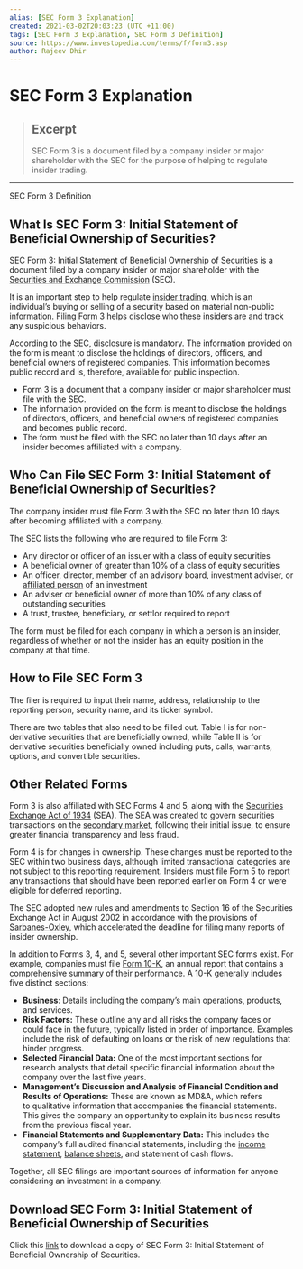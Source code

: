 ```yaml
---
alias: [SEC Form 3 Explanation]
created: 2021-03-02T20:03:23 (UTC +11:00)
tags: [SEC Form 3 Explanation, SEC Form 3 Definition]
source: https://www.investopedia.com/terms/f/form3.asp
author: Rajeev Dhir
---
```


# SEC Form 3 Explanation

> ## Excerpt
> SEC Form 3 is a document filed by a company insider or major shareholder with the SEC for the purpose of helping to regulate insider trading.

---

SEC Form 3 Definition
## What Is SEC Form 3: Initial Statement of Beneficial Ownership of Securities?

SEC Form 3: Initial Statement of Beneficial Ownership of Securities is a document filed by a company insider or major shareholder with the [Securities and Exchange Commission](https://www.investopedia.com/terms/s/sec.asp) (SEC). 

It is an important step to help regulate [insider trading](https://www.investopedia.com/terms/i/insidertrading.asp), which is an individual’s buying or selling of a security based on material non-public information. Filing Form 3 helps disclose who these insiders are and track any suspicious behaviors.

According to the SEC, disclosure is mandatory. The information provided on the form is meant to disclose the holdings of directors, officers, and beneficial owners of registered companies. This information becomes public record and is, therefore, available for public inspection.

-   Form 3 is a document that a company insider or major shareholder must file with the SEC.
-   The information provided on the form is meant to disclose the holdings of directors, officers, and beneficial owners of registered companies and becomes public record.
-   The form must be filed with the SEC no later than 10 days after an insider becomes affiliated with a company.

## Who Can File SEC Form 3: Initial Statement of Beneficial Ownership of Securities?

The company insider must file Form 3 with the SEC no later than 10 days after becoming affiliated with a company.

The SEC lists the following who are required to file Form 3:

-   Any director or officer of an issuer with a class of equity securities 
-   A beneficial owner of greater than 10% of a class of equity securities
-   An officer, director, member of an advisory board, investment adviser, or [affiliated person](https://www.investopedia.com/terms/a/affiliatedperson.asp) of an investment
-   An adviser or beneficial owner of more than 10% of any class of outstanding securities 
-   A trust, trustee, beneficiary, or settlor required to report 

The form must be filed for each company in which a person is an insider, regardless of whether or not the insider has an equity position in the company at that time.

## How to File SEC Form 3

The filer is required to input their name, address, relationship to the reporting person, security name, and its ticker symbol.

There are two tables that also need to be filled out. Table I is for non-derivative securities that are beneficially owned, while Table II is for derivative securities beneficially owned including puts, calls, warrants, options, and convertible securities.

## Other Related Forms

Form 3 is also affiliated with SEC Forms 4 and 5, along with the [Securities Exchange Act of 1934](https://www.investopedia.com/terms/s/seact1934.asp) (SEA). The SEA was created to govern securities transactions on the [secondary market](https://www.investopedia.com/terms/s/secondarymarket.asp), following their initial issue, to ensure greater financial transparency and less fraud.

Form 4 is for changes in ownership. These changes must be reported to the SEC within two business days, although limited transactional categories are not subject to this reporting requirement. Insiders must file Form 5 to report any transactions that should have been reported earlier on Form 4 or were eligible for deferred reporting.

The SEC adopted new rules and amendments to Section 16 of the Securities Exchange Act in August 2002 in accordance with the provisions of [Sarbanes-Oxley](https://www.investopedia.com/terms/s/sarbanesoxleyact.asp), which accelerated the deadline for filing many reports of insider ownership.

In addition to Forms 3, 4, and 5, several other important SEC forms exist. For example, companies must file [Form 10-K](https://www.investopedia.com/terms/1/10-k.asp), an annual report that contains a comprehensive summary of their performance. A 10-K generally includes five distinct sections:

-   **Business**: Details including the company’s main operations, products, and services.
-   **Risk Factors:** These outline any and all risks the company faces or could face in the future, typically listed in order of importance. Examples include the risk of defaulting on loans or the risk of new regulations that hinder progress.
-   **Selected Financial Data:** One of the most important sections for research analysts that detail specific financial information about the company over the last five years.
-   **Management’s Discussion and Analysis of Financial Condition and Results of Operations:** These are known as MD&A, which refers to qualitative information that accompanies the financial statements. This gives the company an opportunity to explain its business results from the previous fiscal year.
-   **Financial Statements and Supplementary Data:** This includes the company’s full audited financial statements, including the [income statement](https://www.investopedia.com/terms/i/incomestatement.asp), [balance sheets](https://www.investopedia.com/terms/b/balancesheet.asp), and statement of cash flows.

Together, all SEC filings are important sources of information for anyone considering an investment in a company.

## Download SEC Form 3: Initial Statement of Beneficial Ownership of Securities

Click this [link](https://www.sec.gov/about/forms/form3.pdf) to download a copy of SEC Form 3: Initial Statement of Beneficial Ownership of Securities.
